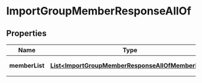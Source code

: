 

# ImportGroupMemberResponseAllOf


## Properties

| Name | Type | Description | Notes |
|------------ | ------------- | ------------- | -------------|
|**memberList** | [**List&lt;ImportGroupMemberResponseAllOfMemberList&gt;**](ImportGroupMemberResponseAllOfMemberList.md) | 返回添加的群成员结果 |  [optional] |



